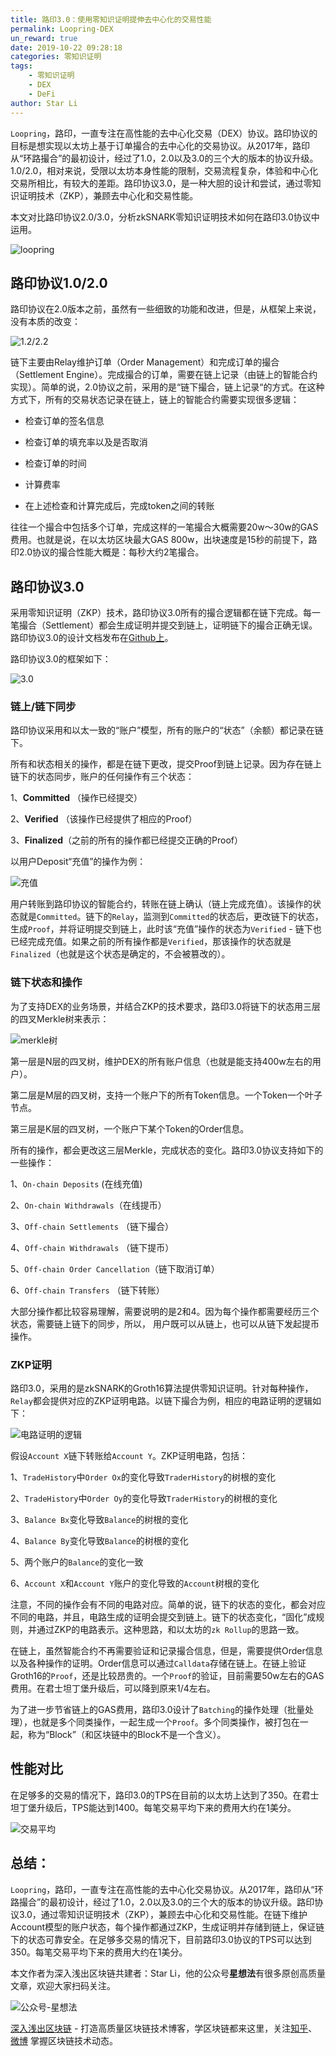 ```yaml
---
title: 路印3.0：使用零知识证明提伸去中心化的交易性能
permalink: Loopring-DEX
un_reward: true
date: 2019-10-22 09:28:18
categories: 零知识证明
tags:
    - 零知识证明
    - DEX
    - DeFi
author: Star Li
---
```


`Loopring`，路印，一直专注在高性能的去中心化交易（DEX）协议。路印协议的目标是想实现以太坊上基于订单撮合的去中心化的交易协议。从2017年，路印从“环路撮合”的最初设计，经过了1.0，2.0以及3.0的三个大的版本的协议升级。1.0/2.0，相对来说，受限以太坊本身性能的限制，交易流程复杂，体验和中心化交易所相比，有较大的差距。路印协议3.0，是一种大胆的设计和尝试，通过零知识证明技术（ZKP），兼顾去中心化和交易性能。

本文对比路印协议2.0/3.0，分析zkSNARK零知识证明技术如何在路印3.0协议中运用。
<!---more--->
![loopring](https://img.learnblockchain.cn/2019/10/22/001.jpg)


## 路印协议1.0/2.0
路印协议在2.0版本之前，虽然有一些细致的功能和改进，但是，从框架上来说，没有本质的改变：

![1.2/2.2](https://img.learnblockchain.cn/2019/10/22/002.jpg)

链下主要由Relay维护订单（Order Management）和完成订单的撮合（Settlement Engine）。完成撮合的订单，需要在链上记录（由链上的智能合约实现）。简单的说，2.0协议之前，采用的是“链下撮合，链上记录“的方式。在这种方式下，所有的交易状态记录在链上，链上的智能合约需要实现很多逻辑：

  * 检查订单的签名信息

  * 检查订单的填充率以及是否取消

  * 检查订单的时间

  * 计算费率

  * 在上述检查和计算完成后，完成token之间的转账

往往一个撮合中包括多个订单，完成这样的一笔撮合大概需要20w～30w的GAS费用。也就是说，在以太坊区块最大GAS 800w，出块速度是15秒的前提下，路印2.0协议的撮合性能大概是：每秒大约2笔撮合。

## 路印协议3.0

采用零知识证明（ZKP）技术，路印协议3.0所有的撮合逻辑都在链下完成。每一笔撮合（Settlement）都会生成证明并提交到链上，证明链下的撮合正确无误。路印协议3.0的设计文档发布在[Github上](https://github.com/Loopring/protocols/blob/master/packages/loopring_v3/DESIGN.md)。

路印协议3.0的框架如下：

![3.0](https://img.learnblockchain.cn/2019/10/22/003.jpg)

### 链上/链下同步

路印协议采用和以太一致的“账户”模型，所有的账户的“状态”（余额）都记录在链下。

所有和状态相关的操作，都是在链下更改，提交Proof到链上记录。因为存在链上链下的状态同步，账户的任何操作有三个状态：

1、**Committed** （操作已经提交）

2、**Verified** （该操作已经提供了相应的Proof）

3、**Finalized**（之前的所有的操作都已经提交正确的Proof）

以用户Deposit“充值”的操作为例：

![充值](https://img.learnblockchain.cn/2019/10/22/004.jpg)

用户转账到路印协议的智能合约，转账在链上确认（链上完成充值）。该操作的状态就是`Committed`。链下的`Relay`，监测到`Committed`的状态后，更改链下的状态，生成`Proof`，并将证明提交到链上，此时该“充值”操作的状态为`Verified` - 链下也已经完成充值。如果之前的所有操作都是`Verified`，那该操作的状态就是`Finalized`（也就是这个状态是确定的，不会被篡改的）。

### 链下状态和操作

为了支持DEX的业务场景，并结合ZKP的技术要求，路印3.0将链下的状态用三层的四叉Merkle树来表示：

![merkle树](https://img.learnblockchain.cn/2019/10/22/005.jpg)

第一层是N层的四叉树，维护DEX的所有账户信息（也就是能支持400w左右的用户）。

第二层是M层的四叉树，支持一个账户下的所有Token信息。一个Token一个叶子节点。

第三层是K层的四叉树，一个账户下某个Token的Order信息。

所有的操作，都会更改这三层Merkle，完成状态的变化。路印3.0协议支持如下的一些操作：

1、`On-chain Deposits` (在线充值)

2、`On-chain Withdrawals`（在线提币）

3、`Off-chain Settlements` （链下撮合）

4、`Off-chain Withdrawals` （链下提币）

5、`Off-chain Order Cancellation`（链下取消订单）

6、`Off-chain Transfers` （链下转账）

大部分操作都比较容易理解，需要说明的是2和4。因为每个操作都需要经历三个状态，需要链上链下的同步，所以， 用户既可以从链上，也可以从链下发起提币操作。

### ZKP证明

路印3.0，采用的是zkSNARK的Groth16算法提供零知识证明。针对每种操作，`Relay`都会提供对应的ZKP证明电路。以链下撮合为例，相应的电路证明的逻辑如下：

![电路证明的逻辑](https://img.learnblockchain.cn/2019/10/22/006.jpg)

假设`Account X`链下转账给`Account Y`。ZKP证明电路，包括：

1、`TradeHistory`中`Order Ox`的变化导致`TraderHistory`的树根的变化

2、`TradeHistory`中`Order Oy`的变化导致`TraderHistory`的树根的变化

3、`Balance Bx`变化导致`Balance`的树根的变化

4、`Balance By`变化导致`Balance`的树根的变化

5、两个账户的`Balance`的变化一致

6、`Account X`和`Account Y`账户的变化导致的`Account`树根的变化

注意，不同的操作会有不同的电路对应。简单的说，链下的状态的变化，都会对应不同的电路，并且，电路生成的证明会提交到链上。链下的状态变化，“固化”成规则，并通过ZKP的电路表示。这种思路，和以太坊的`zk Rollup`的思路一致。

在链上，虽然智能合约不再需要验证和记录撮合信息，但是，需要提供Order信息以及各种操作的证明。Order信息可以通过`Calldata`存储在链上。在链上验证Groth16的`Proof`，还是比较昂贵的。一个`Proof`的验证，目前需要50w左右的GAS费用。在君士坦丁堡升级后，可以降到原来1/4左右。

为了进一步节省链上的GAS费用，路印3.0设计了`Batching`的操作处理（批量处理），也就是多个同类操作，一起生成一个`Proof`。多个同类操作，被打包在一起，称为“Block”（和区块链中的Block不是一个含义）。

##  性能对比
在足够多的交易的情况下，路印3.0的TPS在目前的以太坊上达到了350。在君士坦丁堡升级后，TPS能达到1400。每笔交易平均下来的费用大约在1美分。

![交易平均](https://img.learnblockchain.cn/2019/10/22/007.jpg)

## 总结：

`Loopring`，路印，一直专注在高性能的去中心化交易协议。从2017年，路印从“环路撮合”的最初设计，经过了1.0，2.0以及3.0的三个大的版本的协议升级。路印协议3.0，通过零知识证明技术（ZKP），兼顾去中心化和交易性能。在链下维护Account模型的账户状态，每个操作都通过ZKP，生成证明并存储到链上，保证链下的状态可靠安全。在足够多交易的情况下，目前路印3.0协议的TPS可以达到350。每笔交易平均下来的费用大约在1美分。


本文作者为深入浅出区块链共建者：Star Li，他的公众号**星想法**有很多原创高质量文章，欢迎大家扫码关注。

![公众号-星想法](https://img.learnblockchain.cn/2019/15572190575887.jpg!/scale/20%)

[深入浅出区块链](https://learnblockchain.cn/) - 打造高质量区块链技术博客，学区块链都来这里，关注[知乎](https://www.zhihu.com/people/xiong-li-bing/activities)、[微博](https://weibo.com/517623789) 掌握区块链技术动态。
